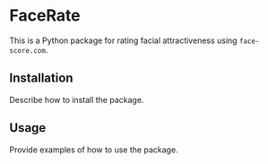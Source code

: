 # FaceRate

This is a Python package for rating facial attractiveness using `face-score.com`.

## Installation

Describe how to install the package.

## Usage

Provide examples of how to use the package.
